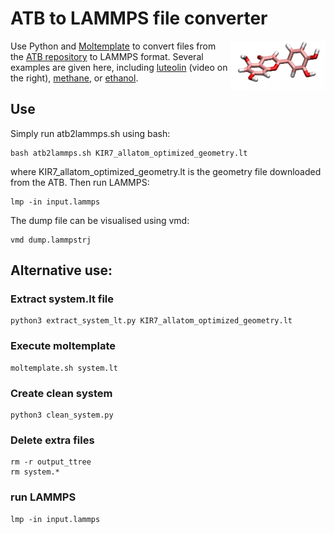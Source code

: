 # ATB to LAMMPS file converter

<a href="webp">
  <img src="luteolin_C15H10O6/luoteolin.webp" align="right" width="30%"/>
</a>

Use Python and [Moltemplate](https://www.moltemplate.org/) to convert files from the [ATB repository](https://atb.uq.edu.au/) to LAMMPS format. Several examples are given here, including [luteolin](luteolin_C15H10O6/) (video on the right), [methane](methane_CH4), or [ethanol](ethanol_C2H5OH). 

## Use

Simply run atb2lammps.sh using bash:

```
bash atb2lammps.sh KIR7_allatom_optimized_geometry.lt
```
where KIR7_allatom_optimized_geometry.lt is the geometry file downloaded from the ATB. Then run LAMMPS: 

```
lmp -in input.lammps
```

The dump file can be visualised using vmd:

```
vmd dump.lammpstrj
```


## Alternative use:

### Extract system.lt file

```
python3 extract_system_lt.py KIR7_allatom_optimized_geometry.lt
```

### Execute moltemplate

```
moltemplate.sh system.lt
```

### Create clean system

```
python3 clean_system.py
```

### Delete extra files

```
rm -r output_ttree
rm system.*
```

### run LAMMPS

```
lmp -in input.lammps
```
